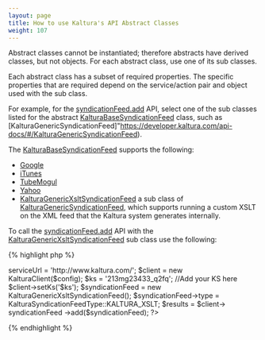```yaml
---
layout: page
title: How to use Kaltura's API Abstract Classes
weight: 107
---
```


Abstract classes cannot be instantiated; therefore abstracts have derived classes, but not objects. For each abstract class, use one of its sub classes.

Each abstract class has a subset of required properties. The specific properties that are required depend on the service/action pair and object used with the sub class.

For example, for the [syndicationFeed.add](https://developer.kaltura.com/api-docs/#/syndicationFeed.add) API, select one of the sub classes listed for the abstract [KalturaBaseSyndicationFeed](https://developer.kaltura.com/api-docs/#/KalturaBaseSyndicationFeed) class, such as [KalturaGenericSyndicationFeed]"https://developer.kaltura.com/api-docs/#/KalturaGenericSyndicationFeed).

The [KalturaBaseSyndicationFeed](https://developer.kaltura.com/api-docs/#/KalturaBaseSyndicationFeed) supports the following:

* [Google](https://developer.kaltura.com/api-docs/#/KalturaGoogleVideoSyndicationFeed)
* [iTunes](https://developer.kaltura.com/api-docs/#/KalturaITunesSyndicationFeed)
* [TubeMogul](https://developer.kaltura.com/api-docs/#/KalturaTubeMogulSyndicationFeed)
* [Yahoo](https://developer.kaltura.com/api-docs/#/KalturaYahooSyndicationFeed)
* [KalturaGenericXsltSyndicationFeed](https://developer.kaltura.com/api-docs/#/KalturaGenericXsltSyndicationFeed) a sub class of [KalturaGenericSyndicationFeed](https://developer.kaltura.com/api-docs/#/KalturaGenericSyndicationFeed), which supports running a custom XSLT on the XML feed that the Kaltura system generates internally.

To call the [syndicationFeed.add](https://developer.kaltura.com/api-docs/#/syndicationFeed.add) API with the [KalturaGenericXsltSyndicationFeed](https://developer.kaltura.com/api-docs/#/KalturaGenericXsltSyndicationFeed) sub class use the following:

{% highlight php %}
<?php 
require_once('lib/KalturaClient.php'); 
$config = new KalturaConfiguration($partnerId); 
$config->serviceUrl = 'http://www.kaltura.com/'; 
$client = new KalturaClient($config); 
$ks = '213mg23433_q2fq'; //Add your KS here 
$client->setKs('$ks'); 
$syndicationFeed = new KalturaGenericXsltSyndicationFeed(); 
$syndicationFeed->type = KalturaSyndicationFeedType::KALTURA_XSLT; 
$results = $client-> syndicationFeed ->add($syndicationFeed);
?>
{% endhighlight %}

